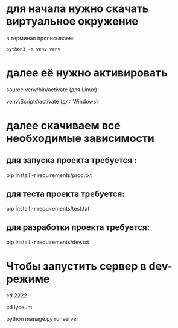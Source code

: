# для начала нужно скачать виртуальное окружение

в терминал прописываем:
```
python3 -m venv venv
```

# далее её нужно активировать

source venv/bin/activate (для Linux)

venv\Scripts\activate (для Windows)

# далее скачиваем все необходимые зависимости

## для запуска проекта требуется :

pip install -r requirements/prod.txt

## для теста проекта требуется:

pip install -r requirements/test.txt

## для разработки проекта требуется:

pip install -r requirements/dev.txt

# Чтобы запустить сервер в dev-режиме
cd 2222

cd lyceum

python manage.py runserver
